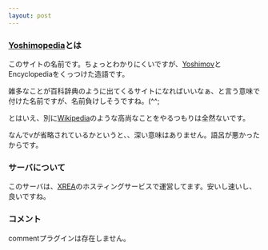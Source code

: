 ```yaml
---
layout: post
---
```

<h3><a href="/?page=Yoshimopedia" class="wikipage">Yoshimopedia</a>とは</h3>
<p>このサイトの名前です。ちょっとわかりにくいですが、<a href="/?page=Yoshimov" class="wikipage">Yoshimov</a>とEncyclopediaをくっつけた造語です。</p>
<p>雑多なことが百科辞典のように出てくるサイトになればいいなぁ、と言う意味で付けた名前ですが、名前負けしそうですね。(^^;</p>
<p>とはいえ、別に<a href="http://www.wikipedia.org/">Wikipedia</a>のような高尚なことをやるつもりは全然ないです。</p>
<p>なんでvが省略されているかというと、、深い意味はありません。語呂が悪かったからです。</p>
<h3>サーバについて</h3>
<p>このサーバは、<a href="http://www.xrea.com">XREA</a>のホスティングサービスで運営してます。安いし速いし、良いですね。</p>
<h3>コメント</h3>
<p><span class="error">commentプラグインは存在しません。</span> </p>
